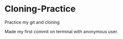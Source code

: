 # Cloning-Practice

Practice my git and cloning

Made my first commit on terminal with anonymous user.